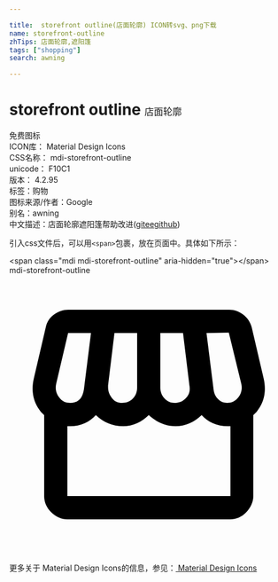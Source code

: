 ```yaml
---

title:  storefront outline(店面轮廓) ICON转svg、png下载
name: storefront-outline
zhTips: 店面轮廓,遮阳篷
tags: ["shopping"]
search: awning

---
```


# storefront outline  <small style="font-size: 60%;font-weight: 100">店面轮廓</small>


<div class="detail-page">
<p>
<span><span class="badge-success badge">免费图标</span> </span>
<br/>
<span>
ICON库：
<span class="badge-secondary badge">Material Design Icons</span> 
</span>
<br/>
<span>
CSS名称：
<span class="badge-secondary badge">mdi-storefront-outline</span> 
</span>
<br/>
<span>
unicode：
<span class="badge-secondary badge">F10C1</span> 
<copy-btn content='F10C1' btn-title=""></copy-btn>
<copy-btn :content='String.fromCodePoint(parseInt("F10C1", 16))' btn-title="复制U"></copy-btn>
</span>
<br/>
<span>
版本：
<span class="badge-secondary badge">4.2.95</span> 
</span><br/><span>标签：<span class="badge-light badge"><router-link to="/tags/shopping.html">购物</router-link></span></span>
<br/>
<span>图标来源/作者：<span class="badge-light badge">Google</span></span> 
<br/>
<span>别名：<span class="badge-light badge">awning</span></span><br/><span class="zh-detail">中文描述：<span class="badge-primary badge">店面轮廓</span><span class="badge-primary badge">遮阳篷</span><span class="help-link"><span>帮助改进</span>(<a href="https://gitee.com/liuwave/icon-helper/edit/master/json/material/storefront-outline.json" target="_blank" rel="noopener noreferrer">gitee</a><a href="https://github.com/liuwave/icon-helper/edit/master/json/material/storefront-outline.json" target="_blank" rel="noopener noreferrer">github</a></span>)</span><br/>
</p>
</div>
<div class="alert alert-dark">
  <i class="mdi mdi-storefront-outline mdi-48px"></i>
  <i class="mdi mdi-storefront-outline mdi-36px"></i>
  <i class="mdi mdi-storefront-outline mdi-24px"></i>
  <i class="mdi mdi-storefront-outline mdi-18px"></i>
</div>
<div>
  <p>引入css文件后，可以用<code>&lt;span&gt;</code>包裹，放在页面中。具体如下所示：    
  </p>
  <div class="alert alert-primary" style="font-size: 14px">
    &lt;span class="mdi mdi-storefront-outline" aria-hidden="true"&gt;&lt;/span&gt;
    <copy-btn content='<span class="mdi mdi-storefront-outline" aria-hidden="true"></span>'></copy-btn>
  </div>
  <div class="alert alert-secondary">
    <i class="mdi mdi-storefront-outline"
    style="font-size: 24px"
    aria-hidden="true"></i> mdi-storefront-outline
    <copy-btn content="mdi-storefront-outline" btn-title="复制图标名称"></copy-btn>
  </div>
</div>
<div id="svg" class="svg-wrap">
<svg xmlns="http://www.w3.org/2000/svg" viewBox="0 0 24 24"><path d="M5.06 3C4.63 3 4.22 3.14 3.84 3.42S3.24 4.06 3.14 4.5L2.11 8.91C1.86 10 2.06 10.95 2.72 11.77L3 12.05V19C3 19.5 3.2 20 3.61 20.39S4.5 21 5 21H19C19.5 21 20 20.8 20.39 20.39S21 19.5 21 19V12.05L21.28 11.77C21.94 10.95 22.14 10 21.89 8.91L20.86 4.5C20.73 4.06 20.5 3.7 20.13 3.42C19.77 3.14 19.38 3 18.94 3H5.06M18.89 4.97L19.97 9.38C20.06 9.81 19.97 10.2 19.69 10.55C19.44 10.86 19.13 11 18.75 11C18.44 11 18.17 10.9 17.95 10.66C17.73 10.43 17.61 10.16 17.58 9.84L16.97 5L18.89 4.97M5.06 5H7.03L6.42 9.84C6.3 10.63 5.91 11 5.25 11C4.84 11 4.53 10.86 4.31 10.55C4.03 10.2 3.94 9.81 4.03 9.38L5.06 5M9.05 5H11V9.7C11 10.05 10.89 10.35 10.64 10.62C10.39 10.88 10.08 11 9.7 11C9.36 11 9.07 10.88 8.84 10.59S8.5 10 8.5 9.66V9.5L9.05 5M13 5H14.95L15.5 9.5C15.58 9.92 15.5 10.27 15.21 10.57C14.95 10.87 14.61 11 14.2 11C13.89 11 13.61 10.88 13.36 10.62C13.11 10.35 13 10.05 13 9.7V5M7.45 12.05C8.08 12.67 8.86 13 9.8 13C10.64 13 11.38 12.67 12 12.05C12.69 12.67 13.45 13 14.3 13C15.17 13 15.92 12.67 16.55 12.05C17.11 12.67 17.86 13 18.8 13H19.03V19H5V13H5.25C6.16 13 6.89 12.67 7.45 12.05Z" /></svg>
</div>
<detail full-name='mdi-storefront-outline'></detail>
    
<div><p>更多关于 Material Design Icons的信息，参见：<a target="_blank" href="https://iconhelper.cn/material.html"> Material Design Icons</a>
</p></div>
